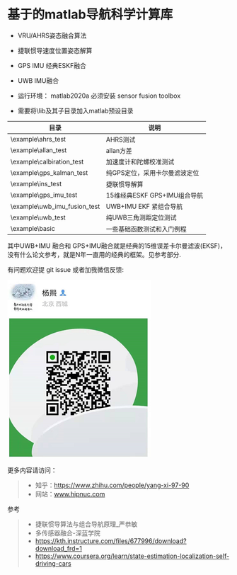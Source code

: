 # 基于的matlab导航科学计算库



* VRU/AHRS姿态融合算法

* 捷联惯导速度位置姿态解算

* GPS IMU 经典ESKF融合

* UWB IMU融合

  

* 运行环境： matlab2020a 必须安装 sensor fusion toolbox

* 需要将\lib及其子目录加入matlab预设目录

| 目录                         | 说明                          |
| ---------------------------- | ----------------------------- |
| \example\ahrs_test           | AHRS测试                      |
| \example\allan_test          | allan方差                     |
| \example\calbiration_test    | 加速度计和陀螺校准测试        |
| \example\gps_kalman_test     | 纯GPS定位，采用卡尔曼滤波定位 |
| \example\ins_test            | 捷联惯导解算                  |
| \example\gps_imu_test        | 15维经典ESKF GPS+IMU组合导航  |
| \example\uwb_imu_fusion_test | UWB+IMU EKF 紧组合导航        |
| \example\uwb_test            | 纯UWB三角测距定位测试         |
| \example\basic               | 一些基础函数测试和入门例程    |



其中UWB+IMU 融合和 GPS+IMU融合就是经典的15维误差卡尔曼滤波(EKSF)，没有什么论文参考，就是N年一直用的经典的框架。见参考部分.





有问题欢迎提 git issue 或者加我微信反馈:

![](img/wechat.png)

更多内容请访问：

> * 知乎：https://www.zhihu.com/people/yang-xi-97-90
> * 网站：www.hipnuc.com



参考
> * 捷联惯导算法与组合导航原理_严恭敏
> * 多传感器融合-深蓝学院
> * https://kth.instructure.com/files/677996/download?download_frd=1
> * https://www.coursera.org/learn/state-estimation-localization-self-driving-cars

